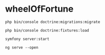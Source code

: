 # wheelOfFortune


```php bin/console doctrine:migrations:migrate```

```php bin/console doctrine:fixtures:load```

```symfony server:start```

```ng serve --open```

